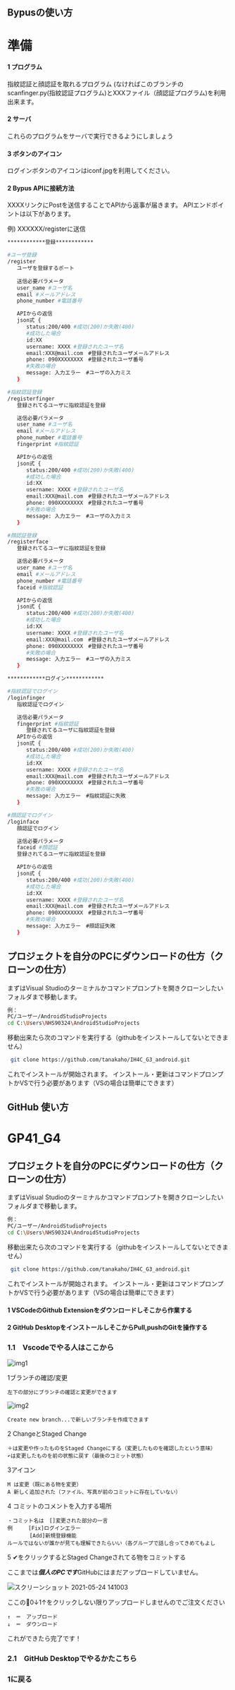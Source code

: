 ## Bypusの使い方

# 準備

#### 1  プログラム
指紋認証と顔認証を取れるプログラム
(なければこのブランチのscanfinger.py(指紋認証プログラム)とXXXファイル（顔認証プログラム)を利用出来ます。

#### 2  サーバ
これらのプログラムをサーバで実行できるようにしましょう


#### 3  ボタンのアイコン
ログインボタンのアイコンはiconf.jpgを利用してください。

#### 2  Bypus APIに接続方法
XXXXリンクにPostを送信することでAPIから返事が届きます。
APIエンドポイントは以下があります。

例) XXXXXX/registerに送信

```bash
************登録************

#ユーザ登録
/register
   ユーザを登録するポート
   
   送信必要パラメータ
   user_name #ユーザ名
   email #メールアドレス
   phone_number #電話番号

   APIからの返信
   json式 {
      status:200/400 #成功(200)か失敗(400)
      #成功した場合
      id:XX 
      username: XXXX #登録されたユーザ名
      email:XXX@mail.com　#登録されたユーザメールアドレス
      phone: 090XXXXXXXX　#登録されたユーザ番号
      #失敗の場合
      message: 入力エラー　#ユーザの入力ミス
   }

#指紋認証登録
/registerfinger
   登録されてるユーザに指紋認証を登録

   送信必要パラメータ
   user_name #ユーザ名
   email #メールアドレス
   phone_number #電話番号
   fingerprint #指紋認証

   APIからの返信
   json式 {
      status:200/400 #成功(200)か失敗(400)
      #成功した場合
      id:XX 
      username: XXXX #登録されたユーザ名
      email:XXX@mail.com　#登録されたユーザメールアドレス
      phone: 090XXXXXXXX　#登録されたユーザ番号
      #失敗の場合
      message: 入力エラー　#ユーザの入力ミス
   }

#顔認証登録
/registerface
   登録されてるユーザに指紋認証を登録

   送信必要パラメータ
   user_name #ユーザ名
   email #メールアドレス
   phone_number #電話番号
   faceid #指紋認証

   APIからの返信
   json式 {
      status:200/400 #成功(200)か失敗(400)
      #成功した場合
      id:XX 
      username: XXXX #登録されたユーザ名
      email:XXX@mail.com　#登録されたユーザメールアドレス
      phone: 090XXXXXXXX　#登録されたユーザ番号
      #失敗の場合
      message: 入力エラー　#ユーザの入力ミス
   }

************ログイン************

#指紋認証でログイン
/loginfinger
   指紋認証でログイン

   送信必要パラメータ
   fingerprint #指紋認証
      登録されてるユーザに指紋認証を登録
   APIからの返信
   json式 {
      status:200/400 #成功(200)か失敗(400)
      #成功した場合
      id:XX 
      username: XXXX #登録されたユーザ名
      email:XXX@mail.com　#登録されたユーザメールアドレス
      phone: 090XXXXXXXX　#登録されたユーザ番号
      #失敗の場合
      message: 入力エラー　#指紋認証に失敗
   }

#顔認証でログイン
/loginface
   顔認証でログイン

   送信必要パラメータ
   faceid #顔認証 
   登録されてるユーザに指紋認証を登録

   APIからの返信
   json式 {
      status:200/400 #成功(200)か失敗(400)
      #成功した場合
      id:XX 
      username: XXXX #登録されたユーザ名
      email:XXX@mail.com　#登録されたユーザメールアドレス
      phone: 090XXXXXXXX　#登録されたユーザ番号
      #失敗の場合
      message: 入力エラー　#顔認証失敗
   }
```



## プロジェクトを自分のPCにダウンロードの仕方（クローンの仕方）

まずはVisual Studioのターミナルかコマンドプロンプトを開きクローンしたいフォルダまで移動します。

```bash
例：
PC/ユーザー/AndroidStudioProjects
cd C:\Users\NHS90324\AndroidStudioProjects
```

移動出来たら次のコマンドを実行する（githubをインストールしてないとできません）

```bash
 git clone https://github.com/tanakaho/IH4C_G3_android.git
```
これでインストールが開始されます。
インストール・更新はコマンドプロンプトかVSで行う必要があります（VSの場合は簡単にできます）







## GitHub 使い方

# GP41_G4

## プロジェクトを自分のPCにダウンロードの仕方（クローンの仕方）

まずはVisual Studioのターミナルかコマンドプロンプトを開きクローンしたいフォルダまで移動します。

```bash
例：
PC/ユーザー/AndroidStudioProjects
cd C:\Users\NHS90324\AndroidStudioProjects
```

移動出来たら次のコマンドを実行する（githubをインストールしてないとできません）

```bash
 git clone https://github.com/tanakaho/IH4C_G3_android.git
```
これでインストールが開始されます。
インストール・更新はコマンドプロンプトかVSで行う必要があります（VSの場合は簡単にできます）



#### 1  VSCodeのGithub Extensionをダウンロードしそこから作業する

#### 2  GitHub DesktopをインストールしそこからPull,pushのGitを操作する




### 1.1　Vscodeでやる人はここから

![img1](https://user-images.githubusercontent.com/50572505/119298062-38905a00-bc97-11eb-810a-87627aa79cf7.png)

 1ブランチの確認/変更
   
    左下の部分にブランチの確認と変更ができます


   ![img2](https://user-images.githubusercontent.com/50572505/119298469-10552b00-bc98-11eb-963c-dffc9fea2add.png)
   
    Create new branch...で新しいブランチを作成できます

 2 ChangeとStaged Change　
      
    ＋は変更や作ったものをStaged Changeにする（変更したものを確認したという意味）
    ↶は変更したものを前の状態に戻す（最後のコミット状態）

 3アイコン
      
    M は変更（既にある物を変更）
    A 新しく追加された（ファイル、写真が前のコミットに存在していない）


 4 コミットのコメントを入力する場所
    
    ・コミット名は　[]変更された部分の一言
    例　　　[Fix]ログインエラー   
           [Add]新規登録機能
    ルールではないが誰かが見ても理解できたらいい（各グループで話し合ってきめてもよし



  5 ✔をクリックするとStaged Changeされてる物をコミットする    

ここまでは***個人のPCです***GitHubにはまだアップロードしていません。

![スクリーンショット 2021-05-24 141003](https://user-images.githubusercontent.com/50572505/119299792-9d997f00-bc9a-11eb-9b84-29197b362321.png)

ここの🔄0↓1↑をクリックしない限りアップロードしませんのでご注文ください
    
    ↑　＝　アップロード
    ↓　＝　ダウンロード


これができたら完了です！


  


### 2.1　GitHub Desktopでやるかたこちら

### 1に戻る

